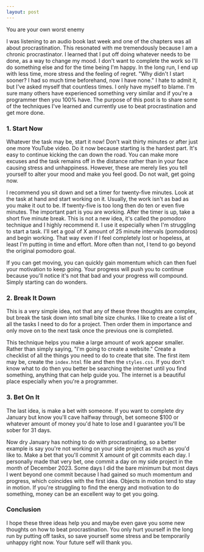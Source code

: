 ```yaml
---
layout: post
---
```

You are your own worst enemy

I was listening to an audio book last week and one of the chapters was all about procrastination.
This resonated with me tremendously because I am a chronic procrastinator.
I learned that I put off doing whatever needs to be done, as a way to change my mood. I don't want to 
complete the work so I'll do something else and for the time being I'm happy. In the long run, I end up with
less time, more stress and the feeling of regret. "Why didn't I start sooner? I had so much time beforehand, now I have none." 
I hate to admit it, but I've asked myself that countless times. I only have myself to blame.
I'm sure many others have experienced something very similar and if you're a programmer then you 100% have.
The purpose of this post is to share some of the techniques I've learned and currently use to beat procrastination and get more done.

### 1. Start Now
Whatever the task may be, start it now! Don't wait thirty minutes or after just one more YouTube video. Do it now
because starting is the hardest part. It's easy to continue kicking the can down the road. You can make more excuses
and the task remains off in the distance rather than in your face causing stress and unhappiness. However, these are merely
lies you tell yourself to alter your mood and make you feel good. Do not wait, get going now.

I recommend you sit down and set a timer for twenty-five minutes. Look at the task at hand and start working on it. Usually,
the work isn't as bad as you make it out to be. If twenty-five is too long then do ten or 
even five minutes. The important part is you are working. After the timer is up, take a short five minute break. This is not a new
idea, it's called the pomodoro technique and I highly recommend it. I use it especially when I'm struggling to start a task. I'll set
a goal of X amount of 25 minute intervals (pomodoros) and begin working. That way even if I feel completely lost or hopeless,
at least I'm putting in time and effort. More often than not, I tend to go beyond the original pomodoro goal. 

If you can get moving, you can quickly gain momentum which can then fuel your motivation to keep going. Your progress
will push you to continue because you'll notice it's not that bad and your progress will compound. Simply starting can do wonders.

### 2. Break It Down
This is a very simple idea, not that any of these three thoughts are complex, but break the task down into small bite size chunks.
I like to create a list of all the tasks I need to do for a project. Then order them in importance and only move on to the next task
once the previous one is completed.

This technique helps you make a large amount of work appear smaller. Rather than simply saying, "I'm going to create
a website." Create a checklist of all the things you need to do to create that site. The first item may be, create the `index.html` file
and then the `styles.css`. If you don't know what to do then you better be searching the internet until you find something, anything that
can help guide you. The internet is a beautiful place especially when you're a programmer.

### 3. Bet On It
The last idea, is make a bet with someone. If you want to complete dry January but know you'll cave halfway through,
bet someone $100 or whatever amount of money you'd hate to lose and I guarantee you'll be sober for 31 days.

Now dry January has nothing to do with procrastinating, so a better example is say you're not working on your
side project as much as you'd like to. Make a bet that you'll commit X amount of git commits each day. I personally
made that very bet, one commit a day on my side project in the month of December 2023. Some days I did the bare
minimum but most days I went beyond one commit because I had gained so much momentum and progress, which coincides with the
first idea. Objects in motion tend to stay in motion. If you're struggling to find the energy and motivation
to do something, money can be an excellent way to get you going.

### Conclusion
I hope these three ideas help you and maybe even gave you some new thoughts on how to beat procrastination.
You only hurt yourself in the long run by putting off tasks, so save yourself some stress and be temporarily unhappy
right now. Your future self will thank you.
